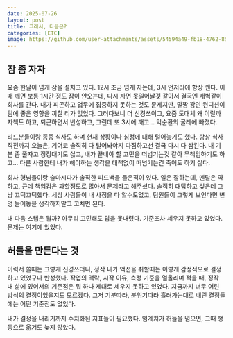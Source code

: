 ```yaml
---
date: 2025-07-26
layout: post
title: 그래서, 다음은?
categories: [ETC]
image: https://github.com/user-attachments/assets/54594a49-fb18-4762-8564-0bba0a57c7b8
---
```


## 잠 좀 자자

요즘 한달이 넘게 잠을 설치고 있다.
12시 조금 넘게 자는데, 3시 언저리에 항상 깬다.
이때 깨면 보통 1시간 정도 잠이 안오는데, 다시 자면 못일어날것 같아서 결국엔 새벽같이 회사를 간다.
내가 피곤하고 업무에 집중하지 못하는 것도 문제지만, 말짱 꽝인 컨디션이 팀에 좋은 영향을 끼칠 리가 없었다.
그러다보니 더 신경쓰이고, 요즘 도대체 왜 이럴까 자책도 하고, 퇴근하면서 반성하고, 그런데 또 3시에 깨고... 악순환의 굴레에 빠졌다.

리드분들이랑 종종 식사도 하며 현재 상황이나 심정에 대해 털어놓기도 했다.
항상 식사 직전까지 오늘은, 기어코 솔직히 다 털어놔야지 다짐하고선 결국 다시 다 삼킨다.
내 기분 좀 풀자고 징징대기도 싫고, 내가 끝내야 할 고민을 떠넘기는것 같아 무책임하기도 하고... 다른 사람한테 내가 해야하는 생각을 대책없이 떠넘기는건 죽어도 하기 싫다.

회사 형님들이랑 술마시다가 솔직한 피드백을 들은적이 있다.
일은 잘하는데, 멘탈은 약하고, 근데 책임감은 과할정도로 많아서 문제라고 해주셨다.
솔직히 대답하고 싶은데 그냥 끄덕끄덕했다.
세상 사람들이 내 사정을 다 알수도없고, 팀원들이 그렇게 보인다면 변명 늘어놓을 생각하지말고 고치면 된다.

내 다음 스텝은 뭘까?
아무리 고민해도 답을 못내렸다. 기준조차 세우지 못하고 있었다. 문제는 여기에 있었다.

## 허들을 만든다는 것

이력서 쓸때는 그렇게 신경쓰더니, 정작 내가 액션을 취할때는 이렇게 감정적으로 결정하고 있었구나 반성했다.
작업의 맥락, 시작 이유, 측정 기준을 열올리며 적을 때, 정작 내 삶에 있어서의 기준점은 뭐 하나 제대로 세우지 못하고 있었다.
지금까지 너무 어린 방식의 결정이었을지도 모르겠다. 
그저 기분따라, 분위기따라 흘러가는대로 내린 결정들에는 어떤 기준점도 없었다.

내가 결정을 내리기까지 수치화된 지표들이 필요했다. 임계치가 허들을 넘으면, 그때 행동으로 옮겨도 늦지 않았다.
